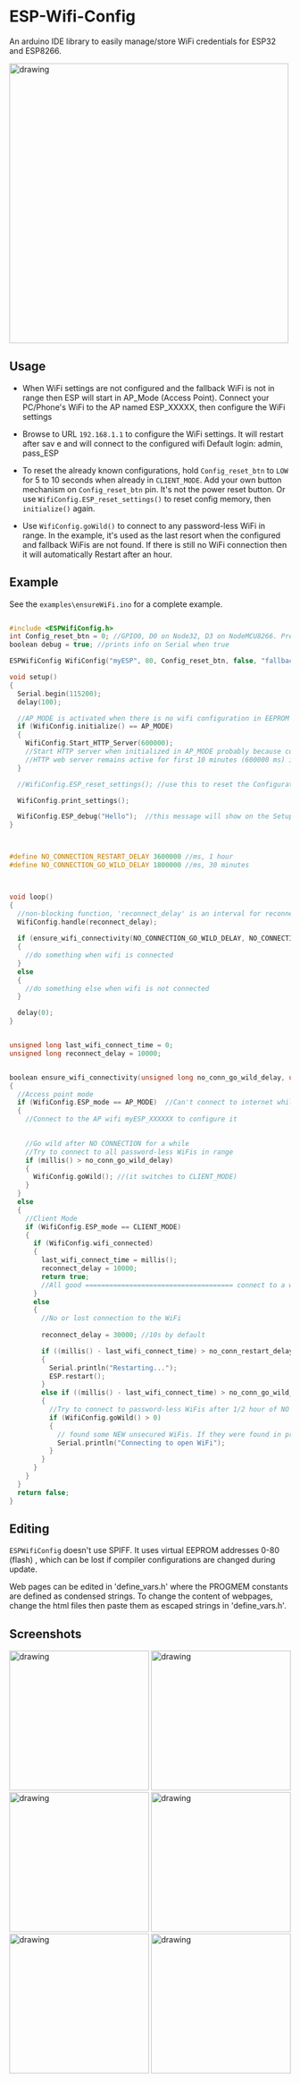 # ESP-Wifi-Config
 An arduino IDE library to easily manage/store WiFi credentials for ESP32 and ESP8266.



<img src="https://raw.githubusercontent.com/tabahi/ESP-Wifi-Config/master/screenshots/7.png" alt="drawing" width="500"/>



## Usage

- When WiFi settings are not configured and the fallback WiFi is not in range then ESP will start in AP_Mode (Access Point). Connect your PC/Phone's WiFi to the AP named ESP_XXXXX, then configure the WiFi settings
- Browse to URL `192.168.1.1` to configure the WiFi settings. It will restart after sav
e and will connect to the configured wifi
Default login: admin, pass_ESP

- To reset the already known configurations, hold `Config_reset_btn` to `LOW` for 5 to 10 seconds when already in `CLIENT_MODE`. Add your own button mechanism on `Config_reset_btn` pin. It's not the power reset button. Or use  `WifiConfig.ESP_reset_settings()` to reset config memory, then `initialize()` again.


- Use `WifiConfig.goWild()` to connect to any password-less WiFi in range. In the example, it's used as the last resort when the configured and fallback WiFis are not found. If there is still no WiFi connection then it will automatically Restart after an hour.





## Example

See the `examples\ensureWiFi.ino` for a complete example.


```cpp

#include <ESPWifiConfig.h>
int Config_reset_btn = 0; //GPIO0, D0 on Node32, D3 on NodeMCU8266. Pressing this button for more than 5-10sec will reset the WiFi configuration
boolean debug = true; //prints info on Serial when true

ESPWifiConfig WifiConfig("myESP", 80, Config_reset_btn, false, "fallback_wifi", "fallback_pass", debug_true);

void setup()
{
  Serial.begin(115200);
  delay(100);

  //AP_MODE is activated when there is no wifi configuration in EEPROM memory and the fallback wifi is not found during scan
  if (WifiConfig.initialize() == AP_MODE)
  {
    WifiConfig.Start_HTTP_Server(600000);
    //Start HTTP server when initialized in AP_MODE probably because configuration is not found, and fallback_wifi isn't in range
    //HTTP web server remains active for first 10 minutes (600000 ms) if it's switched into CLIENT_MODE. Set 0 to run it perpetually. It's perpetually ON in AP_MODE.
  }

  //WifiConfig.ESP_reset_settings(); //use this to reset the Configuration in EEPROM

  WifiConfig.print_settings();

  WifiConfig.ESP_debug("Hello");  //this message will show on the Setup web page
}



#define NO_CONNECTION_RESTART_DELAY 3600000 //ms, 1 hour
#define NO_CONNECTION_GO_WILD_DELAY 1800000 //ms, 30 minutes



void loop()
{
  //non-blocking function, 'reconnect_delay' is an interval for reconnection if disconnected
  WifiConfig.handle(reconnect_delay); 
 
  if (ensure_wifi_connectivity(NO_CONNECTION_GO_WILD_DELAY, NO_CONNECTION_RESTART_DELAY))
  {
    //do something when wifi is connected
  }
  else
  {
    //do something else when wifi is not connected
  }

  delay(0);
}


unsigned long last_wifi_connect_time = 0;
unsigned long reconnect_delay = 10000;


boolean ensure_wifi_connectivity(unsigned long no_conn_go_wild_delay, unsigned long no_conn_restart_delay)
{
  //Access point mode
  if (WifiConfig.ESP_mode == AP_MODE)  //Can't connect to internet while in this mode
  {
    //Connect to the AP wifi myESP_XXXXXX to configure it
  

    //Go wild after NO CONNECTION for a while
    //Try to connect to all password-less WiFis in range
    if (millis() > no_conn_go_wild_delay)
    {
      WifiConfig.goWild(); //(it switches to CLIENT_MODE)
    }
  }
  else
  {
    //Client Mode
    if (WifiConfig.ESP_mode == CLIENT_MODE)
    {
      if (WifiConfig.wifi_connected)
      {
        last_wifi_connect_time = millis();
        reconnect_delay = 10000;
        return true;
        //All good ===================================== connect to a web server or use internet
      }
      else
      {
        //No or lost connection to the WiFi
        
        reconnect_delay = 30000; //10s by default

        if ((millis() - last_wifi_connect_time) > no_conn_restart_delay) //Restart after 1 hour of no connection
        {
          Serial.println("Restarting...");
          ESP.restart();          
        }
        else if ((millis() - last_wifi_connect_time) > no_conn_go_wild_delay) 
        {
          //Try to connect to password-less WiFis after 1/2 hour of NO Wifi
          if (WifiConfig.goWild() > 0)
          {
            // found some NEW unsecured WiFis. If they were found in previous scans, then it will still be zero
            Serial.println("Connecting to open WiFi");
          }
        }
      }
    }
  }
  return false;
}
```

## Editing


`ESPWifiConfig` doesn't use SPIFF. It uses virtual EEPROM addresses 0-80 (flash) , which can be lost if compiler configurations are changed during update.

Web pages can be edited in 'define_vars.h' where the PROGMEM constants are defined as condensed strings. To change the content of webpages, change the html files then paste them as escaped strings in 'define_vars.h'.

## Screenshots

<img src="https://raw.githubusercontent.com/tabahi/ESP-Wifi-Config/master/screenshots/1.png" alt="drawing" width="250"/>

<img src="https://raw.githubusercontent.com/tabahi/ESP-Wifi-Config/master/screenshots/2.png" alt="drawing" width="250"/>

<img src="https://raw.githubusercontent.com/tabahi/ESP-Wifi-Config/master/screenshots/3.png" alt="drawing" width="250"/>

<img src="https://raw.githubusercontent.com/tabahi/ESP-Wifi-Config/master/screenshots/4.png" alt="drawing" width="250"/>

<img src="https://raw.githubusercontent.com/tabahi/ESP-Wifi-Config/master/screenshots/5.png" alt="drawing" width="250"/>

<img src="https://raw.githubusercontent.com/tabahi/ESP-Wifi-Config/master/screenshots/6.png" alt="drawing" width="250"/>


